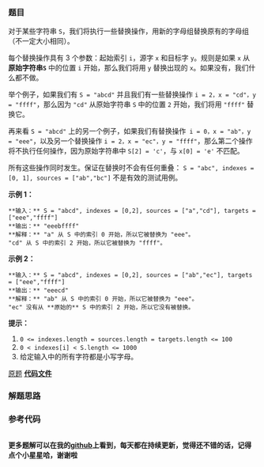 ### 题目
对于某些字符串 `S`，我们将执行一些替换操作，用新的字母组替换原有的字母组（不一定大小相同）。

每个替换操作具有 3 个参数：起始索引 `i`，源字 `x` 和目标字 `y`。规则是如果 `x` 从 **原始字符串`S`** 中的位置 `i`
开始，那么我们将用 `y` 替换出现的 `x`。如果没有，我们什么都不做。

举个例子，如果我们有 `S = "abcd"` 并且我们有一些替换操作 `i = 2，x = "cd"，y = "ffff"`，那么因为 `"cd"`
从原始字符串 `S` 中的位置 `2` 开始，我们将用 `"ffff"` 替换它。

再来看 `S = "abcd"` 上的另一个例子，如果我们有替换操作` i = 0，x = "ab"，y = "eee"`，以及另一个替换操作 `i =
2，x = "ec"，y = "ffff"`，那么第二个操作将不执行任何操作，因为原始字符串中 `S[2] = 'c'`，与 `x[0] = 'e'`
不匹配。

所有这些操作同时发生。保证在替换时不会有任何重叠： `S = "abc", indexes = [0, 1], sources = ["ab","bc"]`
不是有效的测试用例。



**示例 1：**

    
    
    **输入：** S = "abcd", indexes = [0,2], sources = ["a","cd"], targets = ["eee","ffff"]
    **输出：** "eeebffff"
    **解释：** "a" 从 S 中的索引 0 开始，所以它被替换为 "eee"。
    "cd" 从 S 中的索引 2 开始，所以它被替换为 "ffff"。
    

**示例 2：**

    
    
    **输入：** S = "abcd", indexes = [0,2], sources = ["ab","ec"], targets = ["eee","ffff"]
    **输出：** "eeecd"
    **解释：** "ab" 从 S 中的索引 0 开始，所以它被替换为 "eee"。
    "ec" 没有从 **原始的** S 中的索引 2 开始，所以它没有被替换。
    



**提示：**

  1. `0 <= indexes.length = sources.length = targets.length <= 100`
  2. `0 < indexes[i] < S.length <= 1000`
  3. 给定输入中的所有字符都是小写字母。



[原题](https://leetcode-cn.com/problems/find-and-replace-in-string/)    **[代码文件]()**


### 解题思路




### 参考代码

```go


```




**更多题解可以在我的[github](https://github.com/LZH139/leetcode_Go)上看到，每天都在持续更新，觉得还不错的话，记得点个小星星哈，谢谢啦**
